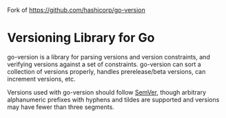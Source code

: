 Fork of https://github.com/hashicorp/go-version

# Versioning Library for Go

go-version is a library for parsing versions and version constraints,
and verifying versions against a set of constraints. go-version
can sort a collection of versions properly, handles prerelease/beta
versions, can increment versions, etc.

Versions used with go-version should follow [SemVer](http://semver.org/),
though arbitrary alphanumeric prefixes with hyphens and tildes are supported
and versions may have fewer than three segments.
